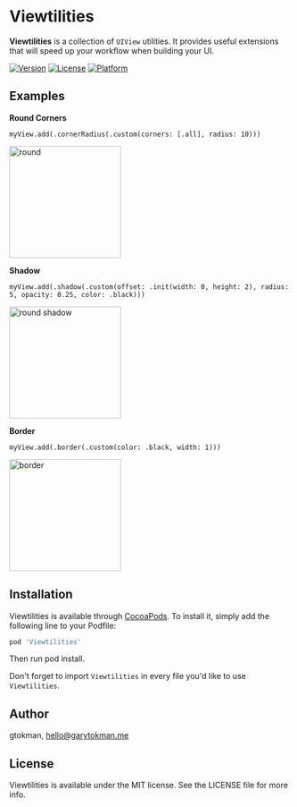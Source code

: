 # Viewtilities

**Viewtilities** is a collection of `UIView` utilities. It provides useful extensions that will speed up your workflow
when building your UI.

[![Version](https://img.shields.io/cocoapods/v/Viewtilities.svg?style=flat)](https://cocoapods.org/pods/Viewtilities)
[![License](https://img.shields.io/cocoapods/l/Viewtilities.svg?style=flat)](https://cocoapods.org/pods/Viewtilities)
[![Platform](https://img.shields.io/cocoapods/p/Viewtilities.svg?style=flat)](https://cocoapods.org/pods/Viewtilities)


## Examples
**Round Corners**
```
myView.add(.cornerRadius(.custom(corners: [.all], radius: 10)))
```
<img align="center" width="200" alt="round" src="https://user-images.githubusercontent.com/12258850/51417075-6bb40300-1b4a-11e9-8c20-ef2830852d8d.png">

**Shadow**
```
myView.add(.shadow(.custom(offset: .init(width: 0, height: 2), radius: 5, opacity: 0.25, color: .black)))
```
<img  align="center" width="200" alt="round shadow" src="https://user-images.githubusercontent.com/12258850/51417074-6bb40300-1b4a-11e9-8b90-27ff96188699.png">

**Border**
```
myView.add(.border(.custom(color: .black, width: 1)))
```
<img align="center" width="200" alt="border" src="https://user-images.githubusercontent.com/12258850/51417073-6bb40300-1b4a-11e9-852b-81ca10413dc5.png">

## Installation

Viewtilities is available through [CocoaPods](https://cocoapods.org). To install
it, simply add the following line to your Podfile:

```ruby
pod 'Viewtilities'
```
Then run pod install.

Don't forget to import `Viewtilities` in every file you'd like to use `Viewtilities`.

## Author

gtokman, hello@garytokman.me

## License

Viewtilities is available under the MIT license. See the LICENSE file for more info.
